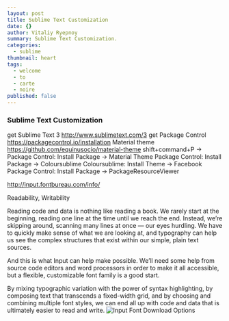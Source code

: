 ```yaml
---
layout: post
title: Sublime Text Customization
date: {}
author: Vitaliy Ryepnoy
summary: Sublime Text Customization.
categories: 
  - sublime
thumbnail: heart
tags: 
  - welcome
  - to
  - carte
  - noire
published: false
---
```




### Sublime Text Customization

get Sublime Text 3 http://www.sublimetext.com/3
get Package Control https://packagecontrol.io/installation
Material theme https://github.com/equinusocio/material-theme
shift+command+P -> Package Control: Install Package -> Material Theme
Package Control: Install Package -> Coloursublime
Coloursublime: Install Theme -> Facebook
Package Control: Install Package -> PackageResourceViewer





http://input.fontbureau.com/info/

Readability, Writability

Reading code and data is nothing like reading a book. We rarely start at the beginning, reading one line at the time until we reach the end. Instead, we’re skipping around, scanning many lines at once — our eyes hurdling. We have to quickly make sense of what we are looking at, and typography can help us see the complex structures that exist within our simple, plain text sources.

And this is what Input can help make possible. We’ll need some help from source code editors and word processors in order to make it all accessible, but a flexible, customizable font family is a good start.

By mixing typographic variation with the power of syntax highlighting, by composing text that transcends a fixed-width grid, and by choosing and combining multiple font styles, we can end all up with code and data that is ultimately easier to read and write.
![Input Font Download Options]({{site.baseurl}}/images/posts/sublime-text-customization/Image1.png)
